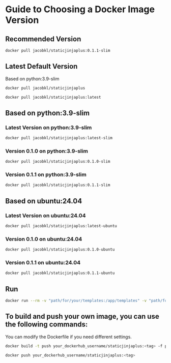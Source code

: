 # Guide to Choosing a Docker Image Version

## Recommended Version

```sh
docker pull jacobkl/staticjinjaplus:0.1.1-slim
```

## Latest Default Version
Based on python:3.9-slim
```sh
docker pull jacobkl/staticjinjaplus
```
```sh
docker pull jacobkl/staticjinjaplus:latest
```

## Based on python:3.9-slim

### Latest Version on python:3.9-slim
```sh
docker pull jacobkl/staticjinjaplus:latest-slim
```

### Version 0.1.0 on python:3.9-slim
```sh
docker pull jacobkl/staticjinjaplus:0.1.0-slim
```

### Version 0.1.1 on python:3.9-slim
```sh
docker pull jacobkl/staticjinjaplus:0.1.1-slim
```

## Based on ubuntu:24.04

### Latest Version on ubuntu:24.04
```sh
docker pull jacobkl/staticjinjaplus:latest-ubuntu
```

### Version 0.1.0 on ubuntu:24.04

```sh
docker pull jacobkl/staticjinjaplus:0.1.0-ubuntu
```

### Version 0.1.1 on ubuntu:24.04

```sh
docker pull jacobkl/staticjinjaplus:0.1.1-ubuntu
```
## Run

```sh
docker run --rm -v "path/for/your/templates:/app/templates" -v "path/for/your/build:/app/build" push your_dockerhub_username/staticjinjaplus:<tag> -w
```

## To build and push your own image, you can use the following commands:
You can modify the Dockerfile if you need different settings.

```sh
docker build -t push your_dockerhub_username/staticjinjaplus:<tag> -f path/for/your/Dockerfile path/for/your/repository_with_Dockerfile
```
```sh
docker push your_dockerhub_username/staticjinjaplus:<tag>
```




